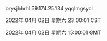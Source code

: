 brysjhhrhl 59.174.25.134 yqqlmgsycl

2022年 04月 02日 星期六 23:00:01 CST

2022年 04月 02日 星期六 15:00:01 GMT
